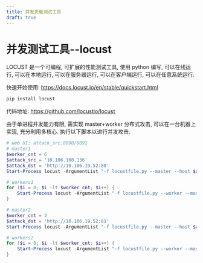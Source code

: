 ```yaml
---
title: 并发负载测试工具
draft: true
---
```


# 并发测试工具--locust

LOCUST 是一个可编程, 可扩展的性能测试工具, 使用 python 编写, 可以在线运行, 可以在本地运行, 可以在服务器运行, 可以在客户端运行, 可以在任意系统运行.

快速开始使用: <https://docs.locust.io/en/stable/quickstart.html>

```ps1
pip install locust
```

代码地址: <https://github.com/locustio/locust>

由于单进程并发能力有限, 需实现 master+worker 分布式攻击, 可以在一台机器上实现, 充分利用多核心.
执行以下脚本以进行并发攻击.

```ps1
# web UI: attack_src:8090/8091
# master1
$worker_cnt = 6
$attack_src = '10.106.108.136'
$attack_dst = 'http://10.106.19.52:80'
Start-Process locust -ArgumentList "-f locustfile.py --master --host $attack_dst --users 5000 --spawn-rate 1000 --run-time 3m --web-host 0.0.0.0 --web-port 8090 --expect-workers $worker_cnt --master-bind-host $attack_src --master-bind-port 5557 --autostart --autoquit 1"

# workers1
for ($i = 0; $i -lt $worker_cnt; $i++) {
    Start-Process locust -ArgumentList "-f locustfile.py --worker --master-host $attack_src --master-port 5557"
}

# master2
$worker_cnt = 2
$attack_dst = 'http://10.106.19.52:81'
Start-Process locust -ArgumentList "-f locustfile.py --master --host $attack_dst --users 2000 --spawn-rate 1000 --run-time 3m --web-host 0.0.0.0 --web-port 8091 --expect-workers $worker_cnt --master-bind-host $attack_src --master-bind-port 5558 --autostart --autoquit 1"

# workers2
for ($i = 0; $i -lt $worker_cnt; $i++) {
    Start-Process locust -ArgumentList "-f locustfile.py --worker --master-host $attack_src --master-port 5558"
}
```

